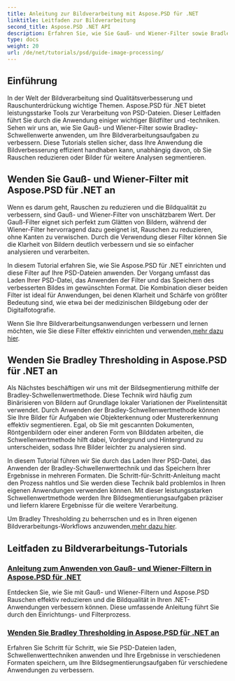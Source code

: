 ```yaml
---
title: Anleitung zur Bildverarbeitung mit Aspose.PSD für .NET
linktitle: Leitfaden zur Bildverarbeitung
second_title: Aspose.PSD .NET API
description: Erfahren Sie, wie Sie Gauß- und Wiener-Filter sowie Bradley-Schwellenwert in Aspose.PSD für .NET für eine bessere Bildverarbeitung und -segmentierung anwenden.
type: docs
weight: 20
url: /de/net/tutorials/psd/guide-image-processing/
---
```

## Einführung

In der Welt der Bildverarbeitung sind Qualitätsverbesserung und Rauschunterdrückung wichtige Themen. Aspose.PSD für .NET bietet leistungsstarke Tools zur Verarbeitung von PSD-Dateien. Dieser Leitfaden führt Sie durch die Anwendung einiger wichtiger Bildfilter und -techniken. Sehen wir uns an, wie Sie Gauß- und Wiener-Filter sowie Bradley-Schwellenwerte anwenden, um Ihre Bildverarbeitungsaufgaben zu verbessern. Diese Tutorials stellen sicher, dass Ihre Anwendung die Bildverbesserung effizient handhaben kann, unabhängig davon, ob Sie Rauschen reduzieren oder Bilder für weitere Analysen segmentieren.

## Wenden Sie Gauß- und Wiener-Filter mit Aspose.PSD für .NET an

Wenn es darum geht, Rauschen zu reduzieren und die Bildqualität zu verbessern, sind Gauß- und Wiener-Filter von unschätzbarem Wert. Der Gauß-Filter eignet sich perfekt zum Glätten von Bildern, während der Wiener-Filter hervorragend dazu geeignet ist, Rauschen zu reduzieren, ohne Kanten zu verwischen. Durch die Verwendung dieser Filter können Sie die Klarheit von Bildern deutlich verbessern und sie so einfacher analysieren und verarbeiten.

In diesem Tutorial erfahren Sie, wie Sie Aspose.PSD für .NET einrichten und diese Filter auf Ihre PSD-Dateien anwenden. Der Vorgang umfasst das Laden Ihrer PSD-Datei, das Anwenden der Filter und das Speichern des verbesserten Bildes im gewünschten Format. Die Kombination dieser beiden Filter ist ideal für Anwendungen, bei denen Klarheit und Schärfe von größter Bedeutung sind, wie etwa bei der medizinischen Bildgebung oder der Digitalfotografie.

 Wenn Sie Ihre Bildverarbeitungsanwendungen verbessern und lernen möchten, wie Sie diese Filter effektiv einrichten und verwenden,[mehr dazu hier](./guide-to-apply-gaussian-wiener-filters/).

## Wenden Sie Bradley Thresholding in Aspose.PSD für .NET an

Als Nächstes beschäftigen wir uns mit der Bildsegmentierung mithilfe der Bradley-Schwellenwertmethode. Diese Technik wird häufig zum Binärisieren von Bildern auf Grundlage lokaler Variationen der Pixelintensität verwendet. Durch Anwenden der Bradley-Schwellenwertmethode können Sie Ihre Bilder für Aufgaben wie Objekterkennung oder Mustererkennung effektiv segmentieren. Egal, ob Sie mit gescannten Dokumenten, Röntgenbildern oder einer anderen Form von Bilddaten arbeiten, die Schwellenwertmethode hilft dabei, Vordergrund und Hintergrund zu unterscheiden, sodass Ihre Bilder leichter zu analysieren sind.

In diesem Tutorial führen wir Sie durch das Laden Ihrer PSD-Datei, das Anwenden der Bradley-Schwellenwerttechnik und das Speichern Ihrer Ergebnisse in mehreren Formaten. Die Schritt-für-Schritt-Anleitung macht den Prozess nahtlos und Sie werden diese Technik bald problemlos in Ihren eigenen Anwendungen verwenden können. Mit dieser leistungsstarken Schwellenwertmethode werden Ihre Bildsegmentierungsaufgaben präziser und liefern klarere Ergebnisse für die weitere Verarbeitung.

Um Bradley Thresholding zu beherrschen und es in Ihren eigenen Bildverarbeitungs-Workflows anzuwenden,[mehr dazu hier](./apply-bradley-thresholding/).

## Leitfaden zu Bildverarbeitungs-Tutorials
### [Anleitung zum Anwenden von Gauß- und Wiener-Filtern in Aspose.PSD für .NET](./guide-to-apply-gaussian-wiener-filters/)
Entdecken Sie, wie Sie mit Gauß- und Wiener-Filtern und Aspose.PSD Rauschen effektiv reduzieren und die Bildqualität in Ihren .NET-Anwendungen verbessern können. Diese umfassende Anleitung führt Sie durch den Einrichtungs- und Filterprozess.
### [Wenden Sie Bradley Thresholding in Aspose.PSD für .NET an](./apply-bradley-thresholding/)
Erfahren Sie Schritt für Schritt, wie Sie PSD-Dateien laden, Schwellenwerttechniken anwenden und Ihre Ergebnisse in verschiedenen Formaten speichern, um Ihre Bildsegmentierungsaufgaben für verschiedene Anwendungen zu verbessern.